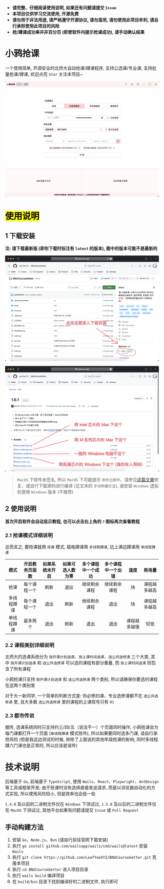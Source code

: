  - **请完整、仔细阅读使用说明, 如果还有问题请提交 `Issue`**
 - **本项目仅供学习交流使用, 开源免费**
 - **请勿用于非法用途, 请严格遵守开源协议, 请勿滥用, 请勿使用此项目牟利, 请自行承担使用此项目的风险**
 - **抢/蹲课成功率并非百分百 (即使软件内提示抢课成功), 请手动确认结果**

# 小鸦抢课

一个使用简单, 开源安全的北师大自动抢课/蹲课程序, 支持公选课/专业课, 支持批量抢课/蹲课, 欢迎点亮 `Star` 关注本项目~

![](./readme/intro.png)

# <mark>使用说明</mark>

## 1 下载安装

**注: 请下载最新版 (即你下载时标注有 `latest` 的版本), 图中的版本可能不是最新的**

![](./readme/1.png)

![](./readme/2.png)

> `MacOS` 下软件未签名, 所以 `MacOS` 下可能提示 `软件已损坏`，请参见[这篇文章](https://www.mac2m.com/article/450/)修复，或自行下载源码进行编译 (见文末的 `手动构建方法`), 或安装 `Windows` 虚拟机使用 `Windows` 版本 (不推荐)

## 2 使用说明

**首次开启软件会自动显示教程, 也可以点击右上角的 `?` 图标再次查看教程**

### 2.1 抢课模式详细说明

总而言之, 要抢课就用 `抢课` 模式, 插电蹲课用 `多线程蹲课`, 边上课边蹲课用 `单线程蹲课`

| 模式 | 开启教务页面数 | 如果系统未开启 | 如果可选人数为零 | 多个课程中一个成功 | 多个课程中一个出错 | 速度 | 耗电量 |
| :---: | :---: | :---: | :---: | :---: | :---: | :---: | :---: |
| 抢课 | 每个课程一个 | 刷新 | 退出 | 继续剩余课程 | 继续剩余课程 | 快 | 课程越多越高 |
| 多线程蹲课 | 每个课程一个 | 退出 | 刷新 | 继续剩余课程 | 退出 | 快 | 课程越多越高 |
| 单线程蹲课 | 最多两个 | 退出 | 刷新 | 退出 | 退出 | 课程越多越慢 | 较低 |

### 2.2 课程类别详细说明

北师大的选课系统分为 `按开课计划选课`、`按上课时间选课`、`选公共选修课` 三个大类, 其中 `按开课计划选课` 和 `选公共选修课` 可以选的课程有部分重叠, 而 `按上课时间选课` 则包含了所有课程

小鸦抢课只支持 `按开课计划选课` 和 `选公共选修课` 两个类别, 所以请确保你要选的课程在这两个类别里

对于大一新同学, 一个简单的判断方式是: 你必修的课、专业选修课都不在 `选公共选修课` 里, 且大多数 `选公共选修课` 里的课程的上课班号只有 `01`

### 2.3 都市传说

据传, 选课系统同时只支持约三/四/五（说法不一）个页面同时操作, 小鸦抢课会为每门课都打开一个页面 (`单线程蹲课` 模式除外), 所以如果要同时选多门课, 请自行承担风险 (但是我这边测试的时候, 排除了上面说的其他年级抢课的影响, 同时多线程蹲六门课也是正常的, 所以应该是误传)

# 技术说明

后端基于 `Go`, 前端基于 `TypeScript`, 使用 `Wails`、`React`、`Playwright`、`AntDesign` 等工具或框架开发; 由于抢课时没有选择直接发送请求, 而是以浏览器自动化的方式实现, 所以使用风险较小, 但是效率也会低一些

`1.4.0` 及以前的二进制文件仅在 `Windows` 下测试过, `1.5.0` 及以后的二进制文件仅在 `MacOS` 下测试过, 其他平台如果有问题请提交 `Issue` 或 `Pull Request`

## 手动构建方法

1. 安装 `Go`、`Node.js`、`Bun` (请自行前往官网下载安装)
2. 执行 `go install github.com/wailsapp/wails/cmd/wails@latest` 安装 `Wails`
3. 执行 `git clone https://github.com/LeafYeeXYZ/BNUCourseGetter.git` 克隆本项目
4. 执行 `cd BNUCourseGetter` 进入项目目录
5. 执行 `wails build` 编译项目
6. 在 `build/bin` 目录下找到编译好的二进制文件, 执行即可
